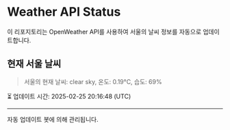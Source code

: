 
# Weather API Status

이 리포지토리는 OpenWeather API를 사용하여 서울의 날씨 정보를 자동으로 업데이트합니다.

## 현재 서울 날씨
> 서울의 현재 날씨: clear sky, 온도: 0.19°C, 습도: 69%

⏳ 업데이트 시간: 2025-02-25 20:16:48 (UTC)

---
자동 업데이트 봇에 의해 관리됩니다.
